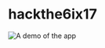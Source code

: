 # hackthe6ix17
![A demo of the app](https://giphy.com/gifs/tinder-muse-autoswipe-l35QOKN1OjDFIzeM6B)
